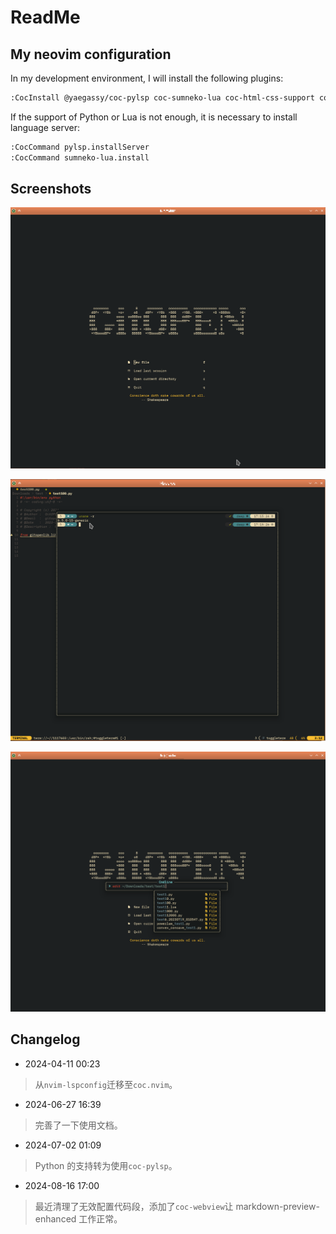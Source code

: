 # ReadMe

## My neovim configuration

In my development environment, I will install the following plugins:

```Bash
:CocInstall @yaegassy/coc-pylsp coc-sumneko-lua coc-html-css-support coc-pairs coc-snippets coc-prettier coc-tsserver coc-json coc-emmet coc-markdown-preview-enhanced coc-markdownlint coc-webview
```

If the support of Python or Lua is not enough, it is necessary to install language server:

```Bash
:CocCommand pylsp.installServer
:CocCommand sumneko-lua.install
```

## Screenshots

![start-screen](./docs/images/start-screen.png)

![float-term](./docs/images/float-term.png)

![cmdline](./docs/images/cmdline.png)

## Changelog

-   2024-04-11 00:23

> 从`nvim-lspconfig`迁移至`coc.nvim`。

-   2024-06-27 16:39

> 完善了一下使用文档。

-   2024-07-02 01:09

> Python 的支持转为使用`coc-pylsp`。

-   2024-08-16 17:00

> 最近清理了无效配置代码段，添加了`coc-webview`让 markdown-preview-enhanced 工作正常。
